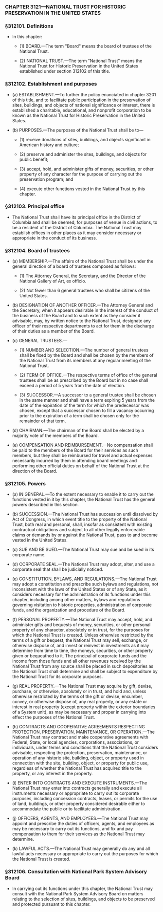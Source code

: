 ### **CHAPTER 3121—NATIONAL TRUST FOR HISTORIC PRESERVATION IN THE UNITED STATES**

### §312101. Definitions
* In this chapter:

  * (1) BOARD.—The term "Board" means the board of trustees of the National Trust.

  * (2) NATIONAL TRUST.—The term "National Trust" means the National Trust for Historic Preservation in the United States established under section 312102 of this title.

### §312102. Establishment and purposes
* (a) ESTABLISHMENT.—To further the policy enunciated in chapter 3201 of this title, and to facilitate public participation in the preservation of sites, buildings, and objects of national significance or interest, there is established a charitable, educational, and nonprofit corporation to be known as the National Trust for Historic Preservation in the United States.

* (b) PURPOSES.—The purposes of the National Trust shall be to—

  * (1) receive donations of sites, buildings, and objects significant in American history and culture;

  * (2) preserve and administer the sites, buildings, and objects for public benefit;

  * (3) accept, hold, and administer gifts of money, securities, or other property of any character for the purpose of carrying out the preservation program; and

  * (4) execute other functions vested in the National Trust by this chapter.

### §312103. Principal office
* The National Trust shall have its principal office in the District of Columbia and shall be deemed, for purposes of venue in civil actions, to be a resident of the District of Columbia. The National Trust may establish offices in other places as it may consider necessary or appropriate in the conduct of its business.

### §312104. Board of trustees
* (a) MEMBERSHIP.—The affairs of the National Trust shall be under the general direction of a board of trustees composed as follows:

  * (1) The Attorney General, the Secretary, and the Director of the National Gallery of Art, ex officio.

  * (2) Not fewer than 6 general trustees who shall be citizens of the United States.


* (b) DESIGNATION OF ANOTHER OFFICER.—The Attorney General and the Secretary, when it appears desirable in the interest of the conduct of the business of the Board and to such extent as they consider it advisable, may, by written notice to the National Trust, designate any officer of their respective departments to act for them in the discharge of their duties as a member of the Board.

* (c) GENERAL TRUSTEES.—

  * (1) NUMBER AND SELECTION.—The number of general trustees shall be fixed by the Board and shall be chosen by the members of the National Trust from its members at any regular meeting of the National Trust.

  * (2) TERM OF OFFICE.—The respective terms of office of the general trustees shall be as prescribed by the Board but in no case shall exceed a period of 5 years from the date of election.

  * (3) SUCCESSOR.—A successor to a general trustee shall be chosen in the same manner and shall have a term expiring 5 years from the date of the expiration of the term for which the predecessor was chosen, except that a successor chosen to fill a vacancy occurring prior to the expiration of a term shall be chosen only for the remainder of that term.


* (d) CHAIRMAN.—The chairman of the Board shall be elected by a majority vote of the members of the Board.

* (e) COMPENSATION AND REIMBURSEMENT.—No compensation shall be paid to the members of the Board for their services as such members, but they shall be reimbursed for travel and actual expenses necessarily incurred by them in attending board meetings and performing other official duties on behalf of the National Trust at the direction of the Board.

### §312105. Powers
* (a) IN GENERAL.—To the extent necessary to enable it to carry out the functions vested in it by this chapter, the National Trust has the general powers described in this section.

* (b) SUCCESSION.—The National Trust has succession until dissolved by Act of Congress, in which event title to the property of the National Trust, both real and personal, shall, insofar as consistent with existing contractual obligations and subject to all other legally enforceable claims or demands by or against the National Trust, pass to and become vested in the United States.

* (c) SUE AND BE SUED.—The National Trust may sue and be sued in its corporate name.

* (d) CORPORATE SEAL.—The National Trust may adopt, alter, and use a corporate seal that shall be judicially noticed.

* (e) CONSTITUTION, BYLAWS, AND REGULATIONS.—The National Trust may adopt a constitution and prescribe such bylaws and regulations, not inconsistent with the laws of the United States or of any State, as it considers necessary for the administration of its functions under this chapter, including among other matters, bylaws and regulations governing visitation to historic properties, administration of corporate funds, and the organization and procedure of the Board.

* (f) PERSONAL PROPERTY.—The National Trust may accept, hold, and administer gifts and bequests of money, securities, or other personal property of any character, absolutely or in trust, for the purposes for which the National Trust is created. Unless otherwise restricted by the terms of a gift or bequest, the National Trust may sell, exchange, or otherwise dispose of, and invest or reinvest in investments as it may determine from time to time, the moneys, securities, or other property given or bequeathed to it. The principal of corporate funds and the income from those funds and all other revenues received by the National Trust from any source shall be placed in such depositories as the National Trust shall determine and shall be subject to expenditure by the National Trust for its corporate purposes.

* (g) REAL PROPERTY.—The National Trust may acquire by gift, devise, purchase, or otherwise, absolutely or in trust, and hold and, unless otherwise restricted by the terms of the gift or devise, encumber, convey, or otherwise dispose of, any real property, or any estate or interest in real property (except property within the exterior boundaries of a System unit), as may be necessary and proper in carrying into effect the purposes of the National Trust.

* (h) CONTRACTS AND COOPERATIVE AGREEMENTS RESPECTING PROTECTION, PRESERVATION, MAINTENANCE, OR OPERATION.—The National Trust may contract and make cooperative agreements with Federal, State, or local agencies, corporations, associations, or individuals, under terms and conditions that the National Trust considers advisable, respecting the protection, preservation, maintenance, or operation of any historic site, building, object, or property used in connection with the site, building, object, or property for public use, regardless of whether the National Trust has acquired title to the property, or any interest in the property.

* (i) ENTER INTO CONTRACTS AND EXECUTE INSTRUMENTS.—The National Trust may enter into contracts generally and execute all instruments necessary or appropriate to carry out its corporate purposes, including concession contracts, leases, or permits for the use of land, buildings, or other property considered desirable either to accommodate the public or to facilitate administration.

* (j) OFFICERS, AGENTS, AND EMPLOYEES.—The National Trust may appoint and prescribe the duties of officers, agents, and employees as may be necessary to carry out its functions, and fix and pay compensation to them for their services as the National Trust may determine.

* (k) LAWFUL ACTS.—The National Trust may generally do any and all lawful acts necessary or appropriate to carry out the purposes for which the National Trust is created.

### §312106. Consultation with National Park System Advisory Board
* In carrying out its functions under this chapter, the National Trust may consult with the National Park System Advisory Board on matters relating to the selection of sites, buildings, and objects to be preserved and protected pursuant to this chapter.